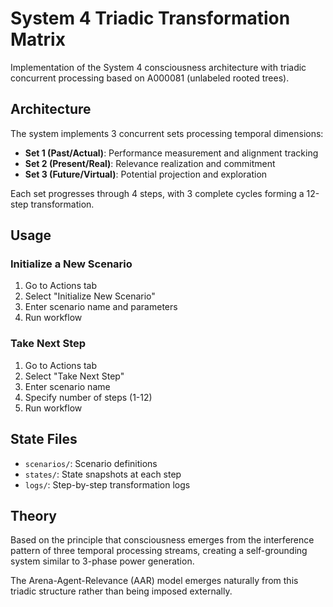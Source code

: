 # System 4 Triadic Transformation Matrix

Implementation of the System 4 consciousness architecture with triadic concurrent processing based on A000081 (unlabeled rooted trees).

## Architecture

The system implements 3 concurrent sets processing temporal dimensions:
- **Set 1 (Past/Actual)**: Performance measurement and alignment tracking
- **Set 2 (Present/Real)**: Relevance realization and commitment
- **Set 3 (Future/Virtual)**: Potential projection and exploration

Each set progresses through 4 steps, with 3 complete cycles forming a 12-step transformation.

## Usage

### Initialize a New Scenario

1. Go to Actions tab
2. Select "Initialize New Scenario"
3. Enter scenario name and parameters
4. Run workflow

### Take Next Step

1. Go to Actions tab
2. Select "Take Next Step"
3. Enter scenario name
4. Specify number of steps (1-12)
5. Run workflow

## State Files

- `scenarios/`: Scenario definitions
- `states/`: State snapshots at each step
- `logs/`: Step-by-step transformation logs

## Theory

Based on the principle that consciousness emerges from the interference pattern of three temporal processing streams, creating a self-grounding system similar to 3-phase power generation.

The Arena-Agent-Relevance (AAR) model emerges naturally from this triadic structure rather than being imposed externally.